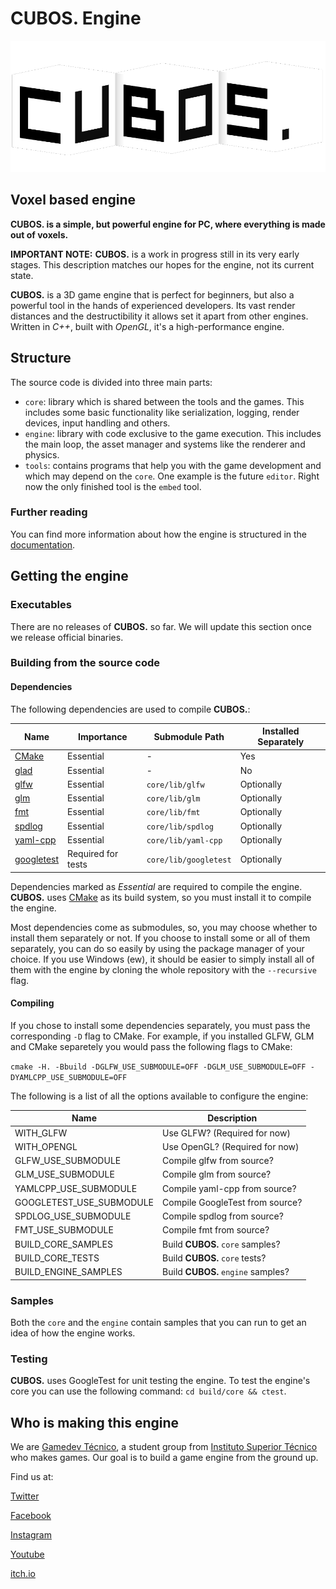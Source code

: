 # **CUBOS.** Engine

<p align="center">
  <!-- if we ever get a site, we can put the link here-->
  <!-- <a href="https://godotengine.org"> -->
    <img src="docs/images/CubosLogo.png" alt="cubos. Engine logo">
  <!-- </a> -->
</p>

## Voxel based engine

**CUBOS. is a simple, but powerful engine for PC, where everything is made out of voxels.**

**IMPORTANT NOTE:** **CUBOS.** is a work in progress still in its very early stages. This description matches our hopes for the engine, not its current state.

**CUBOS.** is a 3D game engine that is perfect for beginners, but also a powerful tool in the hands of experienced developers.
Its vast render distances and the destructibility it allows set it apart from other engines.
Written in *C++*, built with *OpenGL*, it's a high-performance engine.

## Structure

The source code is divided into three main parts:
- `core`: library which is shared between the tools and the games. This includes some basic functionality like serialization, logging, render devices, input handling and others.
- `engine`: library with code exclusive to the game execution. This includes the main loop, the asset manager and systems like the renderer and physics.
- `tools`: contains programs that help you with the game development and which may depend on the `core`. One example is the future `editor`. Right now the only finished tool is the `embed` tool.

### Further reading

You can find more information about how the engine is structured in the [documentation](https://gamedevtecnico.github.io/cubos/).

## Getting the engine

### Executables

There are no releases of **CUBOS.** so far. We will update this section once we release official binaries.
<!--Official binaries for **CUBOS.** can be found
on the [releases](https://github.com/GameDevTecnico/cubos/releases) page.-->

### Building from the source code

#### Dependencies

The following dependencies are used to compile **CUBOS.**:

| Name                                               | Importance         | Submodule Path        | Installed Separately |
| -------------------------------------------------- | ------------------ | --------------------- | -------------------- |
| [CMake](https://cmake.org/)                        | Essential          | -                     | Yes                  |
| [glad](https://github.com/Dav1dde/glad)            | Essential          | -                     | No                   |
| [glfw](https://github.com/glfw/glfw)               | Essential          | `core/lib/glfw`       | Optionally           |
| [glm](https://github.com/g-truc/glm)               | Essential          | `core/lib/glm`        | Optionally           |
| [fmt](https://github.com/fmtlib/fmt)               | Essential          | `core/lib/fmt`        | Optionally           |
| [spdlog](https://github.com/gabime/spdlog)         | Essential          | `core/lib/spdlog`     | Optionally           |
| [yaml-cpp](https://github.com/jbeder/yaml-cpp)     | Essential          | `core/lib/yaml-cpp`   | Optionally           |
| [googletest](https://github.com/google/googletest) | Required for tests | `core/lib/googletest` | Optionally           |

Dependencies marked as *Essential* are required to compile the engine.
**CUBOS.** uses [CMake](https://cmake.org/) as its build system, so you must install it to compile the engine.

Most dependencies come as submodules, so, you may choose whether to install them separately or not. If you choose to install some or all of them separately, you can do so easily by using the package manager of your choice. If you use Windows (ew), it should be easier to simply install all of them with the engine by cloning
the whole repository with the `--recursive` flag.

#### Compiling

If you chose to install some dependencies separately, you must pass the corresponding `-D` flag to CMake. For example, if you installed GLFW, GLM and CMake separetely you would pass the following flags to CMake:

`cmake -H. -Bbuild -DGLFW_USE_SUBMODULE=OFF -DGLM_USE_SUBMODULE=OFF -DYAMLCPP_USE_SUBMODULE=OFF`

The following is a list of all the options available to configure the engine:

| Name                     | Description                        |
| ------------------------ | ---------------------------------- |
| WITH_GLFW                | Use GLFW? (Required for now)       |
| WITH_OPENGL              | Use OpenGL? (Required for now)     |
| GLFW_USE_SUBMODULE       | Compile glfw from source?          |
| GLM_USE_SUBMODULE        | Compile glm from source?           |
| YAMLCPP_USE_SUBMODULE    | Compile yaml-cpp from source?      |
| GOOGLETEST_USE_SUBMODULE | Compile GoogleTest from source?    |
| SPDLOG_USE_SUBMODULE     | Compile spdlog from source?        |
| FMT_USE_SUBMODULE        | Compile fmt from source?           |
| BUILD_CORE_SAMPLES       | Build **CUBOS.** `core` samples?   |
| BUILD_CORE_TESTS         | Build **CUBOS.** `core` tests?     |
| BUILD_ENGINE_SAMPLES     | Build **CUBOS.** `engine` samples? |

### Samples

Both the `core` and the `engine` contain samples that you can run to get an idea of how the engine works.

### Testing

**CUBOS.** uses GoogleTest for unit testing the engine.
To test the engine's core you can use the following command: `cd build/core && ctest`.

## Who is making this engine

We are  [Gamedev Técnico](https://www.instagram.com/gamedevtecnico/), a student group from [Instituto Superior Técnico](https://tecnico.ulisboa.pt/en/) who makes games. Our goal is to build a game engine from the ground up. 

Find us at:

[Twitter](https://twitter.com/GameDevTecnico)

[Facebook](https://www.facebook.com/Game-Dev-T%C3%A9cnico-107405047487324/)

[Instagram](https://www.instagram.com/gamedevtecnico/)

[Youtube](https://www.youtube.com/channel/UCpJf5Ih7SE9wAgaZ_OF9qYA)

[itch.io](https://gamedevtecnico.itch.io/)

